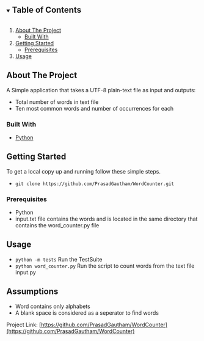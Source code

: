 <!-- TABLE OF CONTENTS -->
<details open="open">
  <summary><h2 style="display: inline-block">Table of Contents</h2></summary>
  <ol>
    <li>
      <a href="#about-the-project">About The Project</a>
      <ul>
        <li><a href="#built-with">Built With</a></li>
      </ul>
    </li>
    <li>
      <a href="#getting-started">Getting Started</a>
      <ul>
        <li><a href="#prerequisites">Prerequisites</a></li>
      </ul>
    </li>
    <li><a href="#usage">Usage</a></li>
  </ol>
</details>



<!-- ABOUT THE PROJECT -->
## About The Project

A Simple application that takes a UTF-8 plain-text file as input and outputs:

* Total number of words in text file
* Ten most common words and number of occurrences for each


### Built With

* [Python]()



<!-- GETTING STARTED -->
## Getting Started

To get a local copy up and running follow these simple steps.

* `git clone https://github.com/PrasadGautham/WordCounter.git`


### Prerequisites

* Python
* input.txt file contains the words and is located in the same directory that contains the word_counter.py file



## Usage

* `python -m tests` Run the TestSuite
* `python word_counter.py` Run the script to count words from the text file input.py 

## Assumptions

* Word contains only alphabets
* A blank space is considered as a seperator to find words




Project Link: [https://github.com/PrasadGautham/WordCounter](https://github.com/PrasadGautham/WordCounter)






